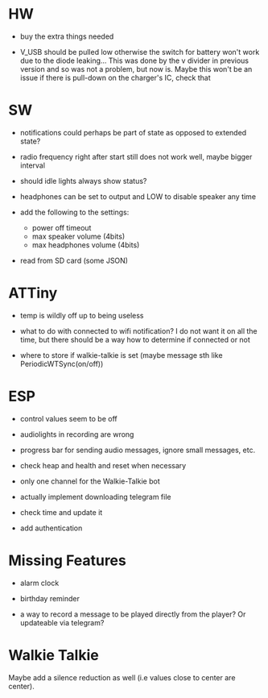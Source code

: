 # HW

- buy the extra things needed

- V_USB should be pulled low otherwise the switch for battery won't work due to the diode leaking... This was done by the v divider in previous version and so was not a problem, but now is. Maybe this won't be an issue if there is pull-down on the charger's IC, check that


# SW

- notifications could perhaps be part of state as opposed to extended state? 

- radio frequency right after start still does not work well, maybe bigger interval

- should idle lights always show status? 

- headphones can be set to output and LOW to disable speaker any time

- add the following to the settings:
    - power off timeout
    - max speaker volume (4bits)
    - max headphones volume (4bits)
- read from SD card (some JSON)

# ATTiny

- temp is wildly off up to being useless

- what to do with connected to wifi notification? I do not want it on all the time, but there should be a way how to determine if connected or not

- where to store if walkie-talkie is set (maybe message sth like PeriodicWTSync(on/off))

# ESP

- control values seem to be off
- audiolights in recording are wrong
- progress bar for sending audio messages, ignore small messages, etc.

- check heap and health and reset when necessary

- only one channel for the Walkie-Talkie bot 
- actually implement downloading telegram file
- check time and update it
- add authentication

 # Missing Features

 - alarm clock
 - birthday reminder

 - a way to record a message to be played directly from the player? Or updateable via telegram?

# Walkie Talkie

Maybe add a silence reduction as well (i.e values close to center are center). 